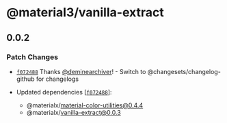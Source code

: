 # @material3/vanilla-extract

## 0.0.2

### Patch Changes

- [`f072488`](https://github.com/deminearchiver/materialx/commit/f07248842bc8764e1e41ee71a42755d88ba8478c) Thanks [@deminearchiver](https://github.com/deminearchiver)! - Switch to @changesets/changelog-github for changelogs

- Updated dependencies [[`f072488`](https://github.com/deminearchiver/materialx/commit/f07248842bc8764e1e41ee71a42755d88ba8478c)]:
  - @materialx/material-color-utilities@0.4.4
  - @materialx/vanilla-extract@0.0.3
